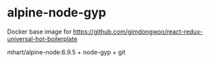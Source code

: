 # alpine-node-gyp
Docker base image for
https://github.com/gimdongwoo/react-redux-universal-hot-boilerplate

mhart/alpine-node:6.9.5 + node-gyp + git
